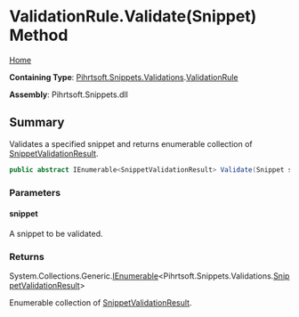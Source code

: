 <a name="_top"></a>

# ValidationRule\.Validate\(Snippet\) Method

[Home](../../../../../README.md#_top)

**Containing Type**: [Pihrtsoft.Snippets.Validations](../../README.md#_top)\.[ValidationRule](../README.md#_top)

**Assembly**: Pihrtsoft\.Snippets\.dll

## Summary

Validates a specified snippet and returns enumerable collection of [SnippetValidationResult](../../SnippetValidationResult/README.md#_top)\.

```csharp
public abstract IEnumerable<SnippetValidationResult> Validate(Snippet snippet)
```

### Parameters

#### snippet

A snippet to be validated\.

### Returns

System\.Collections\.Generic\.[IEnumerable](https://docs.microsoft.com/en-us/dotnet/api/system.collections.generic.ienumerable-1)\<Pihrtsoft\.Snippets\.Validations\.[SnippetValidationResult](../../SnippetValidationResult/README.md#_top)>

Enumerable collection of [SnippetValidationResult](../../SnippetValidationResult/README.md#_top)\.
